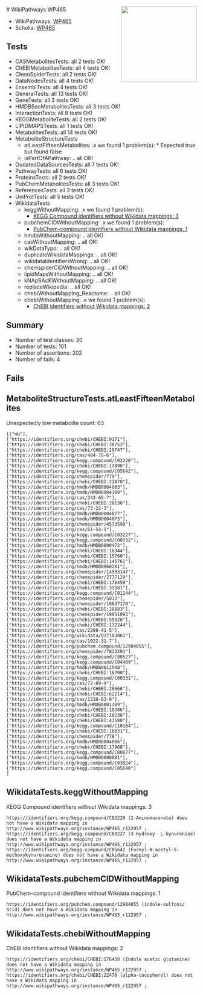 <img style="float: right; width: 200px" src="https://upload.wikimedia.org/wikipedia/commons/thumb/8/83/Wplogo_with_text_500.png/640px-Wplogo_with_text_500.png" />
# WikiPathways WP465

* WikiPathways: [WP465](https://new.wikipathways.org/pathways/WP465)
* Scholia: [WP465](https://scholia.toolforge.org/wikipathways/WP465)
## Tests
* CASMetabolitesTests: all 2 tests OK!
* ChEBIMetabolitesTests: all 4 tests OK!
* ChemSpiderTests: all 2 tests OK!
* DataNodesTests: all 4 tests OK!
* EnsemblTests: all 4 tests OK!
* GeneralTests: all 13 tests OK!
* GeneTests: all 3 tests OK!
* HMDBSecMetabolitesTests: all 3 tests OK!
* InteractionTests: all 8 tests OK!
* KEGGMetaboliteTests: all 2 tests OK!
* LIPIDMAPSTests: all 1 tests OK!
* MetabolitesTests: all 14 tests OK!
* MetaboliteStructureTests
    * atLeastFifteenMetabolites: .x we found 1 problem(s):
            * Expected true but found false
    * isPartOfAPathway: .. all OK!
* OudatedDataSourcesTests: all 7 tests OK!
* PathwayTests: all 6 tests OK!
* ProteinsTests: all 2 tests OK!
* PubChemMetabolitesTests: all 3 tests OK!
* ReferencesTests: all 3 tests OK!
* UniProtTests: all 5 tests OK!
* WikidataTests
    * keggWithoutMapping: .x we found 1 problem(s):
        * [KEGG Compound identifiers without Wikidata mappings: 3](#76796b46)
    * pubchemCIDWithoutMapping: .x we found 1 problem(s):
        * [PubChem-compound identifiers without Wikidata mappings: 1](#e6d6fbf)
    * hmdbWithoutMapping: .. all OK!
    * casWithoutMapping: .. all OK!
    * wikDataTypo: .. all OK!
    * duplicateWikidataMappings: .. all OK!
    * wikidataIdentifiersWrong: .. all OK!
    * chemspiderCIDWithoutMapping: .. all OK!
    * lipidMapsWithoutMapping: .. all OK!
    * kNApSAcKWithoutMapping: .. all OK!
    * replaceWikipedia: .. all OK!
    * chebiWithoutMapping_Reactome: .. all OK!
    * chebiWithoutMapping: .x we found 1 problem(s):
        * [ChEBI identifiers without Wikidata mappings: 2](#a8d554ce)


## Summary

* Number of test classes: 20
* Number of tests: 101
* Number of assertions: 202
* Number of fails: 4

## Fails

<a name="3b0fa688" />

## MetaboliteStructureTests.atLeastFifteenMetabolites

Unexpectedly low metabolite count: 63

```
[["mb"],
["https://identifiers.org/chebi/CHEBI:9171"],
["https://identifiers.org/chebi/CHEBI:30753"],
["https://identifiers.org/chebi/CHEBI:29747"],
["https://identifiers.org/cas/484-78-6"],
["https://identifiers.org/kegg.compound/C02220"],
["https://identifiers.org/chebi/CHEBI:17890"],
["https://identifiers.org/kegg.compound/C05642"],
["https://identifiers.org/chemspider/779"],
["https://identifiers.org/chebi/CHEBI:22470"],
["https://identifiers.org/hmdb/HMDB0004083"],
["https://identifiers.org/hmdb/HMDB0004369"],
["https://identifiers.org/cas/343-65-7"],
["https://identifiers.org/chebi/CHEBI:28136"],
["https://identifiers.org/cas/73-22-3"],
["https://identifiers.org/hmdb/HMDB0004077"],
["https://identifiers.org/hmdb/HMDB0004073"],
["https://identifiers.org/chemspider/4573598"],
["https://identifiers.org/cas/61-54-1"],
["https://identifiers.org/kegg.compound/C03227"],
["https://identifiers.org/kegg.compound/C00332"],
["https://identifiers.org/hmdb/HMDB0000472"],
["https://identifiers.org/chebi/CHEBI:18344"],
["https://identifiers.org/chebi/CHEBI:15760"],
["https://identifiers.org/chebi/CHEBI:145761"],
["https://identifiers.org/hmdb/HMDB0060281"],
["https://identifiers.org/chemspider/14533147"],
["https://identifiers.org/chemspider/2777129"],
["https://identifiers.org/chebi/CHEBI:176458"],
["https://identifiers.org/chebi/CHEBI:35581"],
["https://identifiers.org/kegg.compound/C01144"],
["https://identifiers.org/chemspider/5013"],
["https://identifiers.org/chemspider/10637170"],
["https://identifiers.org/chebi/CHEBI:28883"],
["https://identifiers.org/chemspider/19951093"],
["https://identifiers.org/chebi/CHEBI:55528"],
["https://identifiers.org/chebi/CHEBI:132244"],
["https://identifiers.org/cas/2208-41-5"],
["https://identifiers.org/wikidata/Q27103061"],
["https://identifiers.org/cas/1022-31-7"],
["https://identifiers.org/pubchem.compound/12904055"],
["https://identifiers.org/chemspider/7822291"],
["https://identifiers.org/kegg.compound/C00527"],
["https://identifiers.org/kegg.compound/C04409"],
["https://identifiers.org/hmdb/HMDB0012948"],
["https://identifiers.org/chebi/CHEBI:16700"],
["https://identifiers.org/kegg.compound/C00331"],
["https://identifiers.org/cas/72-89-9"],
["https://identifiers.org/chebi/CHEBI:26666"],
["https://identifiers.org/chebi/CHEBI:62214"],
["https://identifiers.org/cas/1210-83-9"],
["https://identifiers.org/hmdb/HMDB0001389"],
["https://identifiers.org/chebi/CHEBI:18386"],
["https://identifiers.org/chebi/CHEBI:28238"],
["https://identifiers.org/chebi/CHEBI:43580"],
["https://identifiers.org/kegg.compound/C10164"],
["https://identifiers.org/chebi/CHEBI:16031"],
["https://identifiers.org/chemspider/778"],
["https://identifiers.org/hmdb/HMDB0004086"],
["https://identifiers.org/chebi/CHEBI:17968"],
["https://identifiers.org/kegg.compound/C00877"],
["https://identifiers.org/hmdb/HMDB0000881"],
["https://identifiers.org/kegg.compound/C03824"],
["https://identifiers.org/kegg.compound/C05640"]
]
```

<a name="76796b46" />

## WikidataTests.keggWithoutMapping

KEGG Compound identifiers without Wikidata mappings: 3
```
https://identifiers.org/kegg.compound/C02220 (2-Aminomuconate) does not have a Wikidata mapping in http://www.wikipathways.org/instance/WP465_r122957 ; 
https://identifiers.org/kegg.compound/C03227 (3-Hydroxy- L-kynurenine) does not have a Wikidata mapping in http://www.wikipathways.org/instance/WP465_r122957 ; 
https://identifiers.org/kegg.compound/C05642 (Formyl-N-acetyl-5- methoxykynurenamine) does not have a Wikidata mapping in http://www.wikipathways.org/instance/WP465_r122957 ; 
```

<a name="e6d6fbf" />

## WikidataTests.pubchemCIDWithoutMapping

PubChem-compound identifiers without Wikidata mappings: 1
```
https://identifiers.org/pubchem.compound/12904055 (indole-sulfonic acid) does not have a Wikidata mapping in http://www.wikipathways.org/instance/WP465_r122957 ; 
```

<a name="a8d554ce" />

## WikidataTests.chebiWithoutMapping

ChEBI identifiers without Wikidata mappings: 2
```
https://identifiers.org/chebi/CHEBI:176458 (Indole acetic glutamine) does not have a Wikidata mapping in http://www.wikipathways.org/instance/WP465_r122957 ; 
https://identifiers.org/chebi/CHEBI:22470 (alpha-tocopherol) does not have a Wikidata mapping in http://www.wikipathways.org/instance/WP465_r122957 ; 
```

